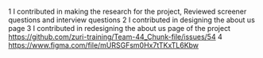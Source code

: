 1 I contributed in making the research for the project, Reviewed screener questions and interview questions
2 I contributed in designing the about us page
3 I contributed in redesigning the about us page of the project    https://github.com/zuri-training/Team-44_Chunk-file/issues/54
4 https://www.figma.com/file/mURSGFsm0Hx7tTKxTL6Kbw